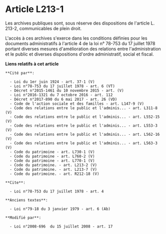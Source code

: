 # Article L213-1

Les archives publiques sont, sous réserve des dispositions de l'article L. 213-2, communicables de plein droit.

L'accès à ces archives s'exerce dans les conditions définies pour les documents administratifs à l'article 4 de la loi n°
78-753 du 17 juillet 1978 portant diverses mesures d'amélioration des relations entre l'administration et le public et
diverses dispositions d'ordre administratif, social et fiscal.

**Liens relatifs à cet article**

	**Cité par**:

	  - Loi du 1er juin 1924 - art. 37-1 (V)
	  - Loi n°78-753 du 17 juillet 1978 - art. 6 (VT)
	  - Décret n°2015-1461 du 10 novembre 2015 - art. (V)
	  - Loi n°2016-1321 du 7 octobre 2016 - art. 112
	  - Décret n°2017-890 du 6 mai 2017 - art. 26 (VD)
	  - Code de l'action sociale et des familles - art. L147-9 (V)
	  - Code des relations entre le public et l'adminis... - art. L311-8 (V)
	  - Code des relations entre le public et l'adminis... - art. L552-15 (V)
	  - Code des relations entre le public et l'adminis... - art. L553-3 (V)
	  - Code des relations entre le public et l'adminis... - art. L562-16 (V)
	  - Code des relations entre le public et l'adminis... - art. L563-3 (V)
	  - Code du patrimoine - art. L730-1 (V)
	  - Code du patrimoine - art. L760-2 (V)
	  - Code du patrimoine - art. L770-1 (V)
	  - Code du patrimoine. - art. L213-2 (V)
	  - Code du patrimoine. - art. L213-7 (V)
	  - Code du patrimoine. - art. R212-18 (V)

	**Cite**:

	  - Loi n°78-753 du 17 juillet 1978 - art. 4

	**Anciens textes**:

	  - Loi n°79-18 du 3 janvier 1979 - art. 6 (Ab)

	**Modifié par**:

	  - Loi n°2008-696  du 15 juillet 2008 - art. 17
